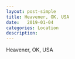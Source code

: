 ```yaml
---
layout: post-simple
title: Heavener, OK, USA
date:   2019-01-04
categories: Location
description: 
---
```


Heavener, OK, USA